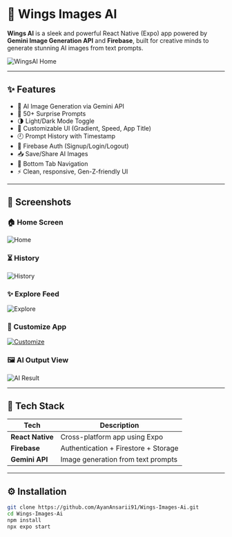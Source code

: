 # 🚀 Wings Images AI

**Wings AI** is a sleek and powerful React Native (Expo) app powered by **Gemini Image Generation API** and **Firebase**, built for creative minds to generate stunning AI images from text prompts.

![WingsAI Home](https://i.ibb.co/Q3g7MmT/Home.jpg)

---

## ✨ Features

- 🎨 AI Image Generation via Gemini API
- 🎲 50+ Surprise Prompts
- 🌗 Light/Dark Mode Toggle
- 🔧 Customizable UI (Gradient, Speed, App Title)
- 🕘 Prompt History with Timestamp
- 🔐 Firebase Auth (Signup/Login/Logout)
- 📥 Save/Share AI Images
- 📱 Bottom Tab Navigation
- ⚡ Clean, responsive, Gen-Z-friendly UI

---

## 📸 Screenshots

### 🏠 Home Screen
![Home](https://i.ibb.co/Q3g7MmT/Home.jpg)

### ⏳ History
<img src="https://i.ibb.co/1tshQ5BG/History.jpg" alt="History" border="0" />

### ✨ Explore Feed
![Explore](https://i.ibb.co/C3JN8Z4/Explore.jpg)

### 🎨 Customize App
<a href="https://ibb.co/Q3g7Mmtn"><img src="https://i.ibb.co/LXFD1pH6/Customize.jpg" alt="Customize" border="0" /></a>


### 🖼️ AI Output View
![AI Result](https://i.ibb.co/FbFvLKx/Wings.jpg)

---

## 🧠 Tech Stack

| Tech             | Description                              |
|------------------|------------------------------------------|
| **React Native** | Cross-platform app using Expo            |
| **Firebase**     | Authentication + Firestore + Storage     |
| **Gemini API**   | Image generation from text prompts       |

---

## ⚙️ Installation

```bash
git clone https://github.com/AyanAnsarii91/Wings-Images-Ai.git
cd Wings-Images-Ai
npm install
npx expo start
